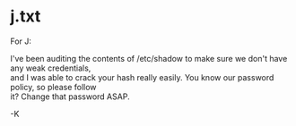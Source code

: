 # j.txt

  
For J:  
  
I've been auditing the contents of /etc/shadow to make sure we don't have any weak credentials,  
and I was able to crack your hash really easily. You know our password policy, so please follow  
it? Change that password ASAP.  
  
-K